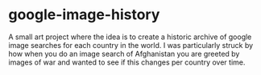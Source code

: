 # google-image-history
A small art project where the idea is to create a historic archive of google image searches for each country in the world. I was particularly struck by how when you do an image search of Afghanistan you are greeted by images of war and wanted to see if this changes per country over time.
